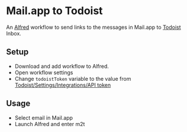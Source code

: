 # Mail.app to Todoist

An [Alfred](https://www.alfredapp.com) workflow to send links to the messages in Mail.app to [Todoist](https://todoist.com) Inbox.

## Setup

- Download and add workflow to Alfred.
- Open workflow settings
- Change `todoistToken` variable to the value from [Todoist/Settings/Integrations/API token](https://todoist.com/Users/viewPrefs?page=integrations)

## Usage

- Select email in Mail.app
- Launch Alfred and enter m2t
